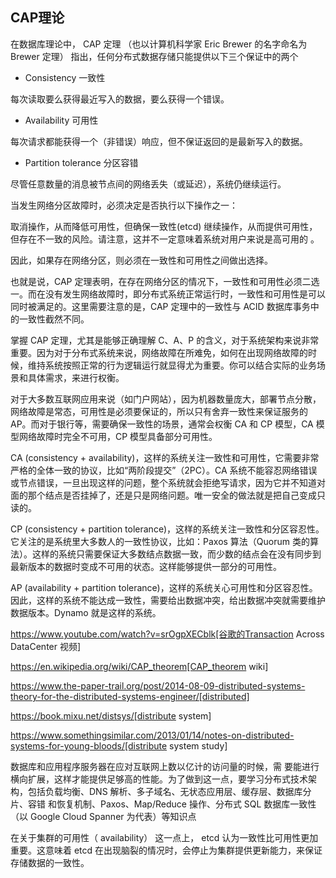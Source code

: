 

## CAP理论

在数据库理论中， CAP 定理 （也以计算机科学家 Eric Brewer 的名字命名为 Brewer 定理） 指出，任何分布式数据存储只能提供以下三个保证中的两个

- Consistency  一致性

 每次读取要么获得最近写入的数据，要么获得一个错误。

- Availability  可用性

 每次请求都能获得一个（非错误）响应，但不保证返回的是最新写入的数据。

- Partition tolerance  分区容错

 尽管任意数量的消息被节点间的网络丢失（或延迟），系统仍继续运行。

当发生网络分区故障时，必须决定是否执行以下操作之一：

取消操作，从而降低可用性，但确保一致性(etcd)
继续操作，从而提供可用性，但存在不一致的风险。请注意，这并不一定意味着系统对用户来说是高可用的 。

因此，如果存在网络分区，则必须在一致性和可用性之间做出选择。

也就是说，CAP 定理表明，在存在网络分区的情况下，一致性和可用性必须二选一。而在没有发生网络故障时，即分布式系统正常运行时，一致性和可用性是可以同时被满足的。这里需要注意的是，CAP 定理中的一致性与 ACID 数据库事务中的一致性截然不同。

掌握 CAP 定理，尤其是能够正确理解 C、A、P 的含义，对于系统架构来说非常重要。因为对于分布式系统来说，网络故障在所难免，如何在出现网络故障的时候，维持系统按照正常的行为逻辑运行就显得尤为重要。你可以结合实际的业务场景和具体需求，来进行权衡。

对于大多数互联网应用来说（如门户网站），因为机器数量庞大，部署节点分散，网络故障是常态，可用性是必须要保证的，所以只有舍弃一致性来保证服务的 AP。而对于银行等，需要确保一致性的场景，通常会权衡 CA 和 CP 模型，CA 模型网络故障时完全不可用，CP 模型具备部分可用性。

CA (consistency + availability)，这样的系统关注一致性和可用性，它需要非常严格的全体一致的协议，比如“两阶段提交”（2PC）。CA 系统不能容忍网络错误或节点错误，一旦出现这样的问题，整个系统就会拒绝写请求，因为它并不知道对面的那个结点是否挂掉了，还是只是网络问题。唯一安全的做法就是把自己变成只读的。

CP (consistency + partition tolerance)，这样的系统关注一致性和分区容忍性。它关注的是系统里大多数人的一致性协议，比如：Paxos 算法（Quorum 类的算法）。这样的系统只需要保证大多数结点数据一致，而少数的结点会在没有同步到最新版本的数据时变成不可用的状态。这样能够提供一部分的可用性。

AP (availability + partition tolerance)，这样的系统关心可用性和分区容忍性。因此，这样的系统不能达成一致性，需要给出数据冲突，给出数据冲突就需要维护数据版本。Dynamo 就是这样的系统。

https://www.youtube.com/watch?v=srOgpXECblk[谷歌的Transaction Across DataCenter 视频]

https://en.wikipedia.org/wiki/CAP_theorem[CAP_theorem wiki]

https://www.the-paper-trail.org/post/2014-08-09-distributed-systems-theory-for-the-distributed-systems-engineer/[distributed]

https://book.mixu.net/distsys/[distribute system]

https://www.somethingsimilar.com/2013/01/14/notes-on-distributed-systems-for-young-bloods/[distribute system study]















数据库和应用程序服务器在应对互联网上数以亿计的访问量的时候，需
要能进行横向扩展，这样才能提供足够高的性能。为了做到这一点，要学习分布式技术架
构，包括负载均衡、DNS 解析、多子域名、无状态应用层、缓存层、数据库分片、容错
和恢复机制、Paxos、Map/Reduce 操作、分布式 SQL 数据库一致性（以 Google
Cloud Spanner 为代表）等知识点




在关于集群的可用性（ availability） 这一点上， etcd 认为一致性比可用性更加重要。这意味着 etcd 在出现脑裂的情况时，会停止为集群提供更新能力，来保证存储数据的一致性。